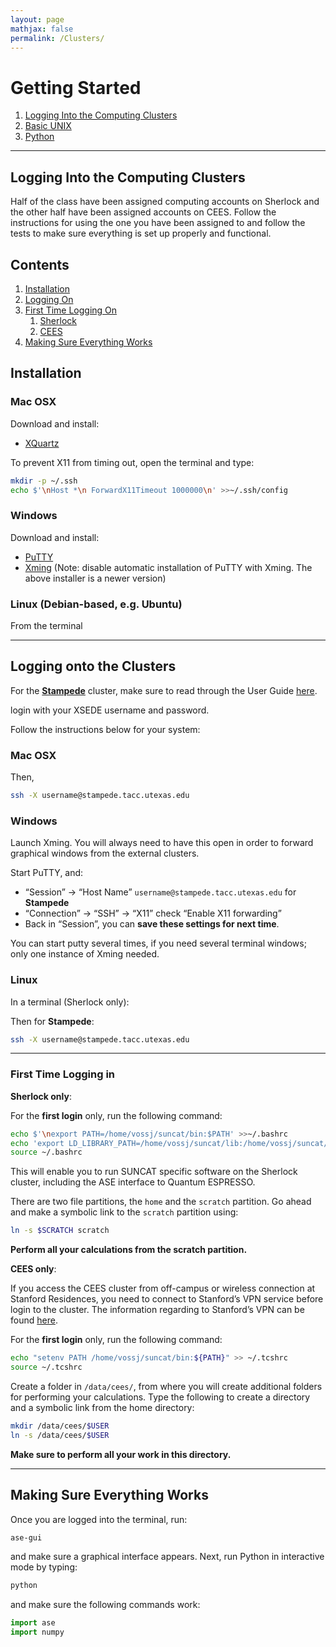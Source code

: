 ```yaml
---
layout: page
mathjax: false 
permalink: /Clusters/
---
```


# Getting Started
1. [Logging Into the Computing Clusters](../Clusters/)
2. [Basic UNIX](../UNIX/)
3. [Python](../Python/)

____

## Logging Into the Computing Clusters

Half of the class have been assigned computing accounts on Sherlock and the other half have been assigned accounts on CEES. Follow the instructions for using the one you have been assigned to and follow the tests to make sure everything is set up properly and functional.

## Contents
1. [Installation](#installation)
2. [Logging On](#logging)
3. [First Time Logging On](#first-time)
    1. [Sherlock](#first-time-sherlock)
    2. [CEES](#first-time-cees)
4. [Making Sure Everything Works](#testing)

<a name='installation'></a>

## Installation

### Mac OSX
Download and install:

* [XQuartz](http://www.xquartz.org/)

To prevent X11 from timing out, open the terminal and type:

```bash
mkdir -p ~/.ssh
echo $'\nHost *\n ForwardX11Timeout 1000000\n' >>~/.ssh/config
```


### Windows

Download and install:

* [PuTTY](http://www.putty.org/)
* [Xming](http://sourceforge.net/projects/xming/) (Note: disable automatic installation of PuTTY with Xming. The above installer is a newer version)


### Linux (Debian-based, e.g. Ubuntu)
From the terminal
____

<a name='logging'></a>

## Logging onto the Clusters

For the [**Stampede**](http://stampede.tacc.utexas.edu) cluster, make sure to read through the User Guide [here](https://portal.tacc.utexas.edu/user-guides/stampede).

login with your XSEDE username and password.

Follow the instructions below for your system:

### Mac OSX

Then,

```bash
ssh -X username@stampede.tacc.utexas.edu
```

### Windows
Launch Xming. You will always need to have this open in order to forward graphical windows from the external clusters.

Start PuTTY, and:

* “Session” → “Host Name” `username@stampede.tacc.utexas.edu` for **Stampede**
* “Connection” → “SSH” → “X11” check “Enable X11 forwarding”
* Back in “Session”, you can **save these settings for next time**.

You can start putty several times, if you need several terminal windows; only one instance of Xming needed.


### Linux ###

In a terminal (Sherlock only):

Then for **Stampede**:

```bash
ssh -X username@stampede.tacc.utexas.edu
```
____

<a name='first-time'></a>

### First Time Logging in ###

<a name='first-time-sherlock'></a>

**Sherlock only**:

For the **first login** only, run the following command:

```bash
echo $'\nexport PATH=/home/vossj/suncat/bin:$PATH' >>~/.bashrc
echo 'export LD_LIBRARY_PATH=/home/vossj/suncat/lib:/home/vossj/suncat/lib64:$LD_LIBRARY_PATH' >>~/.bashrc
source ~/.bashrc
```

This will enable you to run SUNCAT specific software on the Sherlock cluster, including the ASE interface to Quantum ESPRESSO.

There are two file partitions, the `home` and the `scratch` partition. Go ahead and make a symbolic link to the `scratch` partition using:

```bash
ln -s $SCRATCH scratch
```

**Perform all your calculations from the scratch partition.**

<a name='first-time-cees'></a>

**CEES only**:

If you access the CEES cluster from off-campus or wireless connection at Stanford Residences, you need to connect to Stanford’s VPN service before login to the cluster. The information regarding to Stanford’s VPN can be found [here](http://uit.stanford.edu/service/vpn).

For the **first login** only, run the following command:

```bash
echo "setenv PATH /home/vossj/suncat/bin:${PATH}" >> ~/.tcshrc
source ~/.tcshrc
```

Create a folder in `/data/cees/`, from where you will create additional folders for performing your calculations. Type the following to create a directory and a symbolic link from the home directory:

```bash
mkdir /data/cees/$USER
ln -s /data/cees/$USER
```

**Make sure to perform all your work in this directory.**


____

<a name='testing'></a>

## Making Sure Everything Works ##

Once you are logged into the terminal, run:

```bash
ase-gui
```

and make sure a graphical interface appears. Next, run Python in interactive mode by typing:

```bash
python
```

and make sure the following commands work:

```python
import ase
import numpy
```


